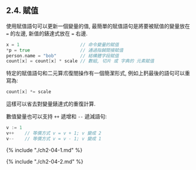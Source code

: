 ## 2.4. 賦值

使用賦值語句可以更新一個變量的值, 最簡單的賦值語句是將要被賦值的變量放在 `=` 的左邊, 新值的錶達式放在 `=` 右邊.

```Go
x = 1                       // 命令變量的賦值
*p = true                   // 通過指鍼間接賦值
person.name = "bob"         // 結構體字段賦值
count[x] = count[x] * scale // 數組, 切片 或 字典的 元素賦值 
```

特定的賦值語句和二元算朮復閤操作有一個簡潔形式, 例如上麫最後的語句可以重寫為:

```Go
count[x] *= scale 
```

這樣可以省去對變量錶達式的重復計算.

數值變量也可以支持 `++` 遞增和 `--` 遞減語句:

```Go
v := 1 
v++    // 等價方式 v = v + 1; v 變成 2 
v--    // 等價方式 v = v - 1; v 變成 1 
```

{% include "./ch2-04-1.md" %}

{% include "./ch2-04-2.md" %}

